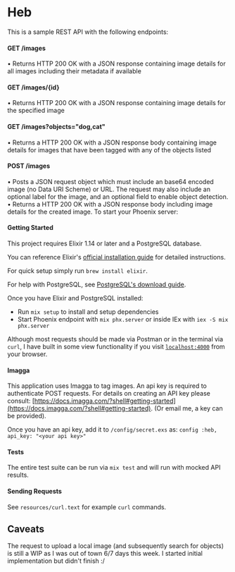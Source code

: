 # Heb

This is a sample REST API with the following endpoints:

#### GET /images

• Returns HTTP 200 OK with a JSON response containing image details for all images including their metadata if available

#### GET /images/{id}

• Returns HTTP 200 OK with a JSON response containing image details for the specified image

#### GET /images?objects="dog,cat"

• Returns a HTTP 200 OK with a JSON response body containing image details for images that have been tagged with any of the objects listed

#### POST /images

• Posts a JSON request object which must include an base64 encoded image (no Data URI Scheme) or URL. The request may also include an optional label for the image, and an optional field to enable object detection.
• Returns a HTTP 200 OK with a JSON response body including image details for the created image. To start your Phoenix server:

#### Getting Started

This project requires Elixir 1.14 or later and a PostgreSQL database.

You can reference Elixir's [official installation guide](https://elixir-lang.org/install.html) for detailed instructions.

For quick setup simply run `brew install elixir`.

For help with PostgreSQL, see [PostgreSQL's download guide](https://www.postgresql.org/download/).

Once you have Elixir and PostgreSQL installed:

- Run `mix setup` to install and setup dependencies
- Start Phoenix endpoint with `mix phx.server` or inside IEx with `iex -S mix phx.server`

Although most requests should be made via Postman or in the terminal via `curl`, I have built in some view functionality if you visit [`localhost:4000`](http://localhost:4000) from your browser.

#### Imagga

This application uses Imagga to tag images. An api key is required to authenticate POST requests. For details on creating an API key please consult: [https://docs.imagga.com/?shell#getting-started](https://docs.imagga.com/?shell#getting-started). (Or email me, a key can be provided).

Once you have an api key, add it to `/config/secret.exs` as: `config :heb, api_key: "<your api key>"`

#### Tests

The entire test suite can be run via `mix test` and will run with mocked API results.

#### Sending Requests

See `resources/curl.text` for example `curl` commands.

## Caveats

The request to upload a local image (and subsequently search for objects) is still a WIP as I was out of town 6/7 days this week. I started initial implementation but didn't finish :/

